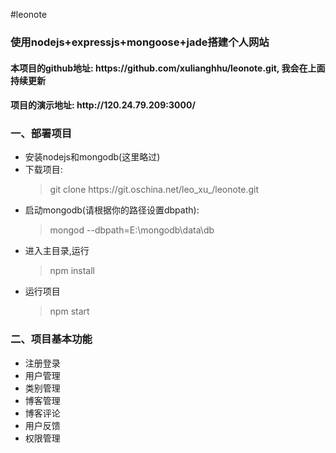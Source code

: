 #leonote
<h3>使用nodejs+expressjs+mongoose+jade搭建个人网站</h3>
<h4>本项目的github地址: https://github.com/xulianghhu/leonote.git, 我会在上面持续更新</h4>
<h4>项目的演示地址: http://120.24.79.209:3000/</h4>
<h3>一、部署项目</h3>
<ul>
    <li>安装nodejs和mongodb(这里略过)<br/></li>
    <li>下载项目:
        <blockquote>git clone https://git.oschina.net/leo_xu_/leonote.git</blockquote>
    </li>
    <li>启动mongodb(请根据你的路径设置dbpath):
        <blockquote>mongod --dbpath=E:\mongodb\data\db</blockquote>
    </li>
    <li>进入主目录,运行
        <blockquote>npm install</blockquote>
    </li>
    <li>运行项目
        <blockquote>npm start</blockquote>
    </li>
</ul>
<h3>二、项目基本功能</h3>
<ul>
    <li>注册登录</li>
    <li>用户管理</li>
    <li>类别管理</li>
    <li>博客管理</li>
    <li>博客评论</li>
    <li>用户反馈</li>
    <li>权限管理</li>
</ul>